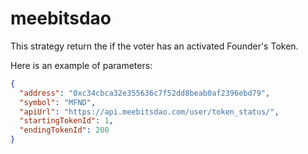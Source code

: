 # meebitsdao

This strategy return the if the voter has an activated Founder's Token.

Here is an example of parameters:

```json
{
  "address": "0xc34cbca32e355636c7f52dd8beab0af2396ebd79",
  "symbol": "MFND",
  "apiUrl": "https://api.meebitsdao.com/user/token_status/",
  "startingTokenId": 1,
  "endingTokenId": 200
}
```
